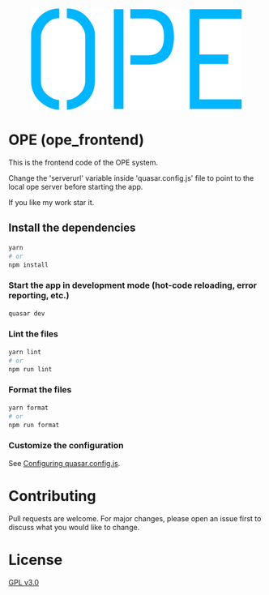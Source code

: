 <p align = "center"><img alt="OPE logo" src="https://github.com/tmotagam/Online_Protracted_Examination/blob/main/ope.png"></p>

# OPE (ope_frontend)

This is the frontend code of the OPE system.

Change the 'serverurl' variable inside 'quasar.config.js' file to point to the local ope server before starting the app.

If you like my work star it.

## Install the dependencies
```bash
yarn
# or
npm install
```

### Start the app in development mode (hot-code reloading, error reporting, etc.)
```bash
quasar dev
```


### Lint the files
```bash
yarn lint
# or
npm run lint
```


### Format the files
```bash
yarn format
# or
npm run format
```

### Customize the configuration
See [Configuring quasar.config.js](https://v2.quasar.dev/quasar-cli-vite/quasar-config-js).

# Contributing
Pull requests are welcome. For major changes, please open an issue first to discuss what you would like to change.

# License
[GPL v3.0](./public/LICENSE)
